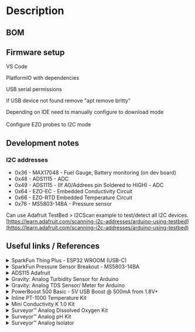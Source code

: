 # Description

## BOM





## Firmware setup

VS Code

PlatformIO with dependencies

USB serial permissions

if USB device not found remove "apt remove brltty"

Depending on IDE need to manually configure to download mode \
\
Configure EZO probes to I2C mode

## Development notes

### I2C addresses

* 0x36 - MAX17048  - Fuel Gauge, Battery monitoring (on dev board)
* 0x48 - ADS1115  - ADC
* 0x49 - ADS1115 - (If A0/Addrees pin Soldered to HIGH) - ADC
* 0x64 - EZO-EC - Embedded Conductivity Circuit
* 0x66 - EZO-RTD Embedded Temperature Circuit
* 0x76 - MS5803-14BA - Pressure sensor



Can use Adafruit TestBed > I2CScan example to test/detect all I2C devices. [https://learn.adafruit.com/scanning-i2c-addresses/arduino-using-testbed](https://learn.adafruit.com/scanning-i2c-addresses/arduino-using-testbed)

## Useful links / References

<details>

<summary>SparkFun Thing Plus - ESP32 WROOM (USB-C)</summary>

* Sparkfun [https://www.sparkfun.com/products/20168](https://www.sparkfun.com/products/20168)
* Schematic [https://cdn.sparkfun.com/assets/5/9/7/4/1/SparkFun\_Thing\_Plus\_ESP32-WROOM\_C\_schematic2.pdf](https://cdn.sparkfun.com/assets/5/9/7/4/1/SparkFun\_Thing\_Plus\_ESP32-WROOM\_C\_schematic2.pdf)
* Graphical datasheet [https://cdn.sparkfun.com/assets/3/9/5/f/e/SparkFun\_Thing\_Plus\_ESP32\_WROOM\_C\_graphical\_datasheet2.pdf](https://cdn.sparkfun.com/assets/3/9/5/f/e/SparkFun\_Thing\_Plus\_ESP32\_WROOM\_C\_graphical\_datasheet2.pdf)
* GitHub Hardware repositore with firmware test for hardware features [https://github.com/sparkfun/SparkFun\_Thing\_Plus\_ESP32\_WROOM\_C](https://github.com/sparkfun/SparkFun\_Thing\_Plus\_ESP32\_WROOM\_C)

</details>

<details>

<summary>SparkFun Pressure Sensor Breakout - MS5803-14BA</summary>

* Sparkfun [https://www.sparkfun.com/products/12909](https://www.sparkfun.com/products/12909)
* Schematic - [https://cdn.sparkfun.com/datasheets/Sensors/Weather/MS5803-14BA\_Breakout\_v10.pdf](https://cdn.sparkfun.com/datasheets/Sensors/Weather/MS5803-14BA\_Breakout\_v10.pdf)
* Datasheet [https://cdn.sparkfun.com/datasheets/Sensors/Weather/ms5803\_14ba.pdf](https://cdn.sparkfun.com/datasheets/Sensors/Weather/ms5803\_14ba.pdf)

</details>

<details>

<summary>ADS115 Adafruit</summary>

* downloads [https://learn.adafruit.com/adafruit-4-channel-adc-breakouts/downloads](https://learn.adafruit.com/adafruit-4-channel-adc-breakouts/downloads)
* Pinouts [https://learn.adafruit.com/adafruit-4-channel-adc-breakouts/pinouts](https://learn.adafruit.com/adafruit-4-channel-adc-breakouts/pinouts)

</details>

<details>

<summary>Gravity: Analog Turbidity Sensor for Arduino</summary>

* DFRobot  [https://www.dfrobot.com/product-1394.html](https://www.dfrobot.com/product-1394.html)
* DFRobot wiki  [https://wiki.dfrobot.com/Turbidity\_sensor\_SKU\_\_SEN0189](https://wiki.dfrobot.com/Turbidity\_sensor\_SKU\_\_SEN0189)
* Sensor [https://dfimg.dfrobot.com/nobody/wiki/8e585d98aafe2bab22be39c5b68165c5.pdf](https://dfimg.dfrobot.com/nobody/wiki/8e585d98aafe2bab22be39c5b68165c5.pdf)
* Schematic [https://github.com/Arduinolibrary/DFRobot\_Turbidity\_sensor/blob/master/SEN0189%20Turbidity%20sensor%28V1.0%29%20schematic.pdf](https://github.com/Arduinolibrary/DFRobot\_Turbidity\_sensor/blob/master/SEN0189%20Turbidity%20sensor\(V1.0\)%20schematic.pdf)
* Probe [https://raw.githubusercontent.com/Arduinolibrary/DFRobot\_Turbidity\_sensor/master/Probe\_Dimension.png](https://raw.githubusercontent.com/Arduinolibrary/DFRobot\_Turbidity\_sensor/master/Probe\_Dimension.png)
* Adapter [https://raw.githubusercontent.com/Arduinolibrary/DFRobot\_Turbidity\_sensor/master/Adapter\_Dimension.png](https://raw.githubusercontent.com/Arduinolibrary/DFRobot\_Turbidity\_sensor/master/Adapter\_Dimension.png)

</details>

<details>

<summary>Gravity: Analog TDS Sensor/ Meter for Arduino</summary>

* DFRobot [https://www.dfrobot.com/product-1662.html](https://www.dfrobot.com/product-1662.html)
* DFRobot wiki [https://wiki.dfrobot.com/Gravity\_\_Analog\_TDS\_Sensor\_\_\_Meter\_For\_Arduino\_SKU\_\_SEN0244](https://wiki.dfrobot.com/Gravity\_\_Analog\_TDS\_Sensor\_\_\_Meter\_For\_Arduino\_SKU\_\_SEN0244)
* Schematic [https://raw.githubusercontent.com/Arduinolibrary/Gravity\_Analog\_TDS\_Sensor\_For\_Arduino/master/Analog%20TDS%20Sensor(V1.0)%20Schematic.pdf](https://raw.githubusercontent.com/Arduinolibrary/Gravity\_Analog\_TDS\_Sensor\_For\_Arduino/master/Analog%20TDS%20Sensor\(V1.0\)%20Schematic.pdf)
* Adapter layout [https://raw.githubusercontent.com/Arduinolibrary/Gravity\_Analog\_TDS\_Sensor\_For\_Arduino/master/Analog%20TDS%20Sensor(V1.0)%20Layout.pdf](https://raw.githubusercontent.com/Arduinolibrary/Gravity\_Analog\_TDS\_Sensor\_For\_Arduino/master/Analog%20TDS%20Sensor\(V1.0\)%20Layout.pdf)
* GitHub library [https://github.com/DFRobot/GravityTDS](https://github.com/DFRobot/GravityTDS)

</details>

<details>

<summary>PowerBoost 500 Basic - 5V USB Boost @ 500mA from 1.8V+</summary>

* Adafruit [https://www.adafruit.com/product/1903](https://www.adafruit.com/product/1903)
* Schematic [https://cdn-learn.adafruit.com/assets/assets/000/017/017/original/adafruit\_products\_tps61090.png?1401312193](https://cdn-learn.adafruit.com/assets/assets/000/017/017/original/adafruit\_products\_tps61090.png?1401312193)
* Datasheet [https://cdn-shop.adafruit.com/datasheets/tps61090.pdf](https://cdn-shop.adafruit.com/datasheets/tps61090.pdf)

</details>

<details>

<summary>Inline PT-1000 Temperature Kit</summary>

* AtlasScientific [https://atlas-scientific.com/kits/inline-temperature-kit/](https://atlas-scientific.com/kits/inline-temperature-kit/)
* EZO™ RTD Circuit Datasheet [https://files.atlas-scientific.com/EZO\_RTD\_Datasheet.pdf](https://files.atlas-scientific.com/EZO\_RTD\_Datasheet.pdf)
* PT-1000 Temperature Probe Datasheet [https://files.atlas-scientific.com/PT-1000-probe.pdf](https://files.atlas-scientific.com/PT-1000-probe.pdf)
* EZO™ Carrier Board Specsheet [https://files.atlas-scientific.com/EZO-carrier-board-non-isolated.pdf](https://files.atlas-scientific.com/EZO-carrier-board-non-isolated.pdf)
* Github I2C library [https://github.com/Atlas-Scientific/Ezo\_I2c\_lib](https://github.com/Atlas-Scientific/Ezo\_I2c\_lib)
* I2C Sample code [https://files.atlas-scientific.com/Ardunio-I2C-RTD-sample-code.pdf](https://files.atlas-scientific.com/Ardunio-I2C-RTD-sample-code.pdf)

</details>

<details>

<summary>Mini Conductivity K 1.0 Kit</summary>

* AtlasScientific [https://atlas-scientific.com/kits/mini-conductivity-k-1-0-kit/](https://atlas-scientific.com/kits/mini-conductivity-k-1-0-kit/)
* EZO™ Conductivity Circuit Datasheet [https://files.atlas-scientific.com/EC\_EZO\_Datasheet.pdf](https://files.atlas-scientific.com/EC\_EZO\_Datasheet.pdf)
* Mini Conductivity Probe K 1.0 Datasheet  [https://files.atlas-scientific.com/Mini\_EC\_K\_1.0\_probe.pdf](https://files.atlas-scientific.com/Mini\_EC\_K\_1.0\_probe.pdf)
* Electrically Isolated EZO™ Carrier Board Datasheet [https://files.atlas-scientific.com/electrically-isolated-ezo-carrier-board.pdf](https://files.atlas-scientific.com/electrically-isolated-ezo-carrier-board.pdf)
* EZO™ Conductivity Accuracy Graph [https://files.atlas-scientific.com/conductivity\_accuracy\_graph.pdf](https://files.atlas-scientific.com/conductivity\_accuracy\_graph.pdf)
* Wiring Diagram [https://files.atlas-scientific.com/ezo-ec-wiringdiagram.pdf](https://files.atlas-scientific.com/ezo-ec-wiringdiagram.pdf)
* How to properly cut your probe cable [https://files.atlas-scientific.com/how-to-properly-cut-probe-cables.pdf](https://files.atlas-scientific.com/how-to-properly-cut-probe-cables.pdf)
* I2C sample code [https://files.atlas-scientific.com/Ardunio-I2C-EC-sample-code.pdf](https://files.atlas-scientific.com/Ardunio-I2C-EC-sample-code.pdf)
* EZO I2C Library [https://github.com/Atlas-Scientific/Ezo\_I2c\_lib](https://github.com/Atlas-Scientific/Ezo\_I2c\_lib)
* I2C mode selection [https://www.instructables.com/UART-AND-I2C-MODE-SWITCHING-FOR-ATLAS-SCIENTIFIC-E/](https://www.instructables.com/UART-AND-I2C-MODE-SWITCHING-FOR-ATLAS-SCIENTIFIC-E/)

</details>

<details>

<summary>Surveyor™ Analog Dissolved Oxygen Kit</summary>

* AtlasScientific [https://atlas-scientific.com/kits/surveyor-analog-do-kit/](https://atlas-scientific.com/kits/surveyor-analog-do-kit/)
* Surveyor™ Analog D.O. Meter Datasheet [https://files.atlas-scientific.com/Surveyor-DO-datasheet.pdf](https://files.atlas-scientific.com/Surveyor-DO-datasheet.pdf)
* Mini Lab Grade Dissolved Oxygen Probe Datasheet [https://files.atlas-scientific.com/Mini\_DO\_probe.pdf](https://files.atlas-scientific.com/Mini\_DO\_probe.pdf)
* Dissolved Oxygen | Common Mistakes | Air Bubble [https://youtu.be/1I1Sk9pt47c](https://youtu.be/1I1Sk9pt47c)
* Dissolved Oxygen | Common Mistakes | Stagnant vs Moving Water [https://youtu.be/d9zkxkv55SE](https://youtu.be/d9zkxkv55SE)
* Dissolved Oxygen | Common Mistakes | Damaged Membrane [https://youtu.be/PiXnvrTnVjs](https://youtu.be/PiXnvrTnVjs)
* Dissolved Oxygen Calculator [https://atlas-scientific.com/dissolved-oxygen-calculator](https://atlas-scientific.com/dissolved-oxygen-calculator)
* Arduino Sample Code [https://files.atlas-scientific.com/surveyor-DO-ardunio-code.pdf](https://files.atlas-scientific.com/surveyor-DO-ardunio-code.pdf)

</details>

<details>

<summary>Surveyor™ Analog pH Kit</summary>

* AtlastScientific [https://atlas-scientific.com/kits/surveyor-analog-ph-kit/](https://atlas-scientific.com/kits/surveyor-analog-ph-kit/)
* Surveyor™ Analog pH Sensor / Meter Datasheet [https://files.atlas-scientific.com/Surveyor-pH-datasheet.pdf](https://files.atlas-scientific.com/Surveyor-pH-datasheet.pdf)
* Consumer Grade pH Probe Datasheet [https://files.atlas-scientific.com/consumer-grade-pH-probe.pdf](https://files.atlas-scientific.com/consumer-grade-pH-probe.pdf)
* pH Temperature Compensation Calculator [https://atlas-scientific.com/ph-temperature-calculator/](https://atlas-scientific.com/ph-temperature-calculator/)
* Arduino Sample Code [https://files.atlas-scientific.com/surveyor-pH-ardunio-code.pdf](https://files.atlas-scientific.com/surveyor-pH-ardunio-code.pdf)
*

</details>

<details>

<summary>Surveyor™ Analog Isolator</summary>

* AtlasScientific [https://atlas-scientific.com/carrier-boards/surveyor-analog-isolator/](https://atlas-scientific.com/carrier-boards/surveyor-analog-isolator/)
* Surveyor™ Analog Isolator Datasheet [https://files.atlas-scientific.com/Surveyor\_analog\_isolator\_datasheet.pdf](https://files.atlas-scientific.com/Surveyor\_analog\_isolator\_datasheet.pdf)
* Arduino Sample Code [https://files.atlas-scientific.com/atlas\_surveyor.zip](https://files.atlas-scientific.com/atlas\_surveyor.zip)
* Surveyor™ Analog Isolator 3D model (\*step) [https://files.atlas-scientific.com/ISO-Gravity.zip](https://files.atlas-scientific.com/ISO-Gravity.zip)

</details>
